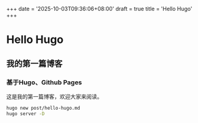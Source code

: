 +++
date = '2025-10-03T09:36:06+08:00'
draft = true
title = 'Hello Hugo'
+++
# Hello Hugo
## 我的第一篇博客
### 基于Hugo、Github Pages

这是我的第一篇博客，欢迎大家来阅读。

```bash
hugo new post/hello-hugo.md
hugo server -D
```